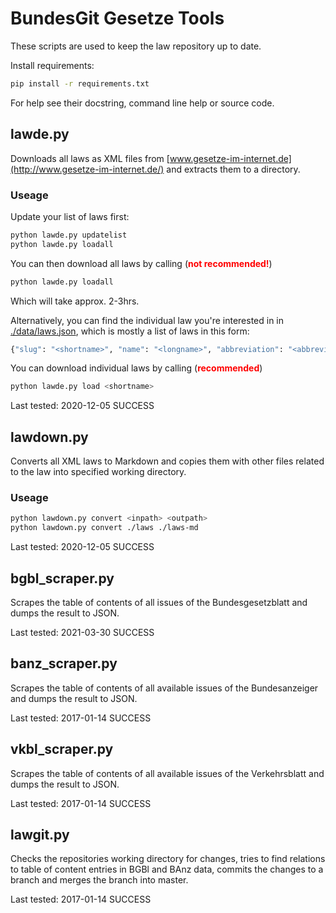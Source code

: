 BundesGit Gesetze Tools
=======================

These scripts are used to keep the law repository up to date.

Install requirements:
```bash
pip install -r requirements.txt
```

For help see their docstring, command line help or source code.

## lawde.py

Downloads all laws as XML files from
[www.gesetze-im-internet.de](http://www.gesetze-im-internet.de/)
and extracts them to a directory.

### Useage
Update your list of laws first:
```bash
python lawde.py updatelist
python lawde.py loadall
```

You can then download all laws by calling (<span style="color:red">**not recommended!**</span>)
```bash
python lawde.py loadall
```
Which will take approx. 2-3hrs.

Alternatively, you can find the individual law you're interested in in [./data/laws.json](./data/laws.json), which is mostly a list of laws in this form:
```bash
{"slug": "<shortname>", "name": "<longname>", "abbreviation": "<abbreviation>"}
```
You can download individual laws by calling (<span style="color:red">**recommended**</span>)
```bash
python lawde.py load <shortname>
```

Last tested: 2020-12-05 SUCCESS

## lawdown.py

Converts all XML laws to Markdown and copies them with other files related
to the law into specified working directory.

### Useage
```bash
python lawdown.py convert <inpath> <outpath>
python lawdown.py convert ./laws ./laws-md
```

Last tested: 2020-12-05 SUCCESS

## bgbl_scraper.py

Scrapes the table of contents of all issues of the Bundesgesetzblatt and dumps
the result to JSON.

Last tested: 2021-03-30 SUCCESS

## banz_scraper.py

Scrapes the table of contents of all available issues of the Bundesanzeiger and
dumps the result to JSON.

Last tested: 2017-01-14 SUCCESS

## vkbl_scraper.py

Scrapes the table of contents of all available issues of the Verkehrsblatt and
dumps the result to JSON.

Last tested: 2017-01-14 SUCCESS

## lawgit.py

Checks the repositories working directory for changes, tries to find relations
to table of content entries in BGBl and BAnz data, commits the changes to a branch
and merges the branch into master.

Last tested: 2017-01-14 SUCCESS
